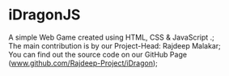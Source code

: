 # iDragonJS
A simple Web Game created using HTML, CSS &amp; JavaScript .;<br>
The main contribution is by our Project-Head: Rajdeep Malakar;<br>
You can find out the source code on our GitHub Page (www.github.com/Rajdeep-Project/iDragon);
